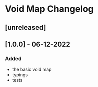 # Void Map Changelog

## [unreleased]

## [1.0.0] - 06-12-2022

### Added
- the basic void map
- typings
- tests

